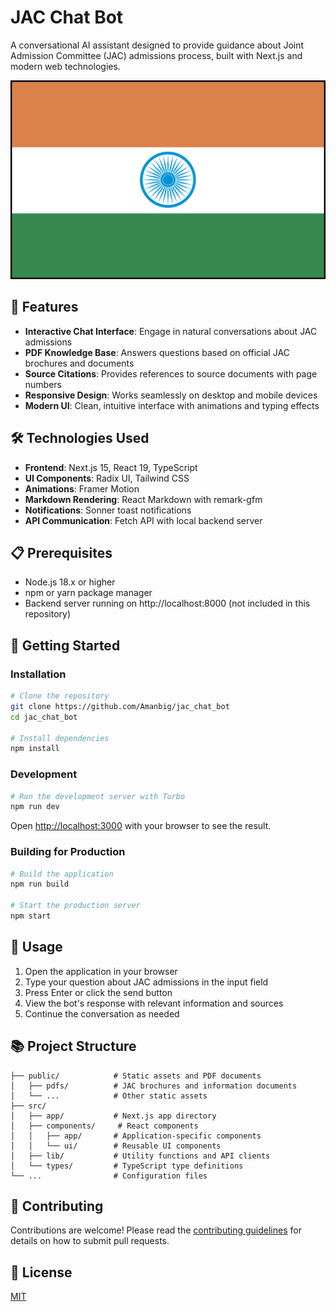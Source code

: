 # JAC Chat Bot

A conversational AI assistant designed to provide guidance about Joint Admission Committee (JAC) admissions process, built with Next.js and modern web technologies.

![JAC Chat Bot](./public/bot-avatar.png)

## 🌟 Features

- **Interactive Chat Interface**: Engage in natural conversations about JAC admissions
- **PDF Knowledge Base**: Answers questions based on official JAC brochures and documents
- **Source Citations**: Provides references to source documents with page numbers
- **Responsive Design**: Works seamlessly on desktop and mobile devices
- **Modern UI**: Clean, intuitive interface with animations and typing effects

## 🛠️ Technologies Used

- **Frontend**: Next.js 15, React 19, TypeScript
- **UI Components**: Radix UI, Tailwind CSS
- **Animations**: Framer Motion
- **Markdown Rendering**: React Markdown with remark-gfm
- **Notifications**: Sonner toast notifications
- **API Communication**: Fetch API with local backend server

## 📋 Prerequisites

- Node.js 18.x or higher
- npm or yarn package manager
- Backend server running on http://localhost:8000 (not included in this repository)

## 🚀 Getting Started

### Installation

```bash
# Clone the repository
git clone https://github.com/Amanbig/jac_chat_bot
cd jac_chat_bot

# Install dependencies
npm install
```

### Development

```bash
# Run the development server with Turbo
npm run dev
```

Open [http://localhost:3000](http://localhost:3000) with your browser to see the result.

### Building for Production

```bash
# Build the application
npm run build

# Start the production server
npm start
```

## 📝 Usage

1. Open the application in your browser
2. Type your question about JAC admissions in the input field
3. Press Enter or click the send button
4. View the bot's response with relevant information and sources
5. Continue the conversation as needed

## 📚 Project Structure

```
├── public/            # Static assets and PDF documents
│   ├── pdfs/          # JAC brochures and information documents
│   └── ...            # Other static assets
├── src/
│   ├── app/           # Next.js app directory
│   ├── components/     # React components
│   │   ├── app/       # Application-specific components
│   │   └── ui/        # Reusable UI components
│   ├── lib/           # Utility functions and API clients
│   └── types/         # TypeScript type definitions
└── ...                # Configuration files
```
## 🤝 Contributing
Contributions are welcome! Please read the [contributing guidelines](CONTRIBUTING.md) for details on how to submit pull requests.  

## 📄 License

[MIT](LICENSE)

